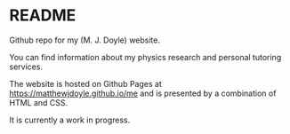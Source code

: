 # README

Github repo for my (M. J. Doyle) website. 

You can find information about my physics research and personal tutoring services. 

The website is hosted on Github Pages at <https://matthewjdoyle.github.io/me> and is presented by a combination of HTML and CSS.

It is currently a work in progress.
